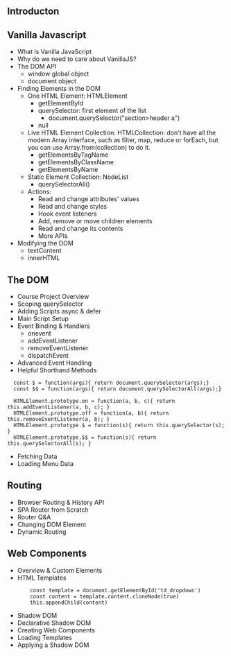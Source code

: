 ## Introducton
## Vanilla Javascript
  - What is Vanilla JavaScript
  - Why do we need to care about VanillaJS?
  - The DOM API
    - window global object
    - document object
  - Finding Elements in the DOM
    - One HTML Element: HTMLElement
      - getElementById
      - querySelector: first element of the list
        - document.querySelector("section>header a")
      - null
    - Live HTML Element Collection: HTMLCollection: don't have all the modern Array interface, such as filter, map, reduce or forEach, but you can use Array.from(collection) to do it.
      - getElementsByTagName
      - getElementsByClassName
      - getElementsByName
    - Static Element Collection: NodeList
      - querySelectorAll()
    - Actions:
      - Read and change attributes' values
      - Read and change styles
      - Hook event listeners
      - Add, remove or move children elements
      - Read and change its contents
      - More APIs        
  - Modifying the DOM
    - textContent
    - innerHTML
## The DOM
  - Course Project Overview
  - Scoping querySelector
  - Adding Scripts async & defer
  - Main Script Setup
  - Event Binding & Handlers
    - onevent
    - addEventListener
    - removeEventListener
    - dispatchEvent
  - Advanced Event Handling
  - Helpful Shorthand Methods
  ```
    const $ = function(args){ return document.querySelector(args);}
    const $$ = function(args){ return document.querySelectorAll(args);}

    HTMLElement.prototype.on = function(a, b, c){ return this.addEventListener(a, b, c); }
    HTMLElement.prototype.off = function(a, b){ return this.removeEventListener(a, b); }
    HTMLElement.prototype.$ = function(s){ return this.querySelector(s); }
    HTMLElement.prototype.$$ = function(s){ return this.querySelectorAll(s); }
  ```
  - Fetching Data
  - Loading Menu Data
## Routing
  - Browser Routing & History API
  - SPA Router from Scratch
  - Router Q&A
  - Changing DOM Element
  - Dynamic Routing
## Web Components
  - Overview & Custom Elements
  - HTML Templates
    ```
        const template = document.getElementById('td_dropdown')
        const content = template.content.cloneNode(true)
        this.appendChild(content)
    ```
  - Shadow DOM
  - Declarative Shadow DOM
  - Creating Web Components
  - Loading Templates
  - Applying a Shadow DOM